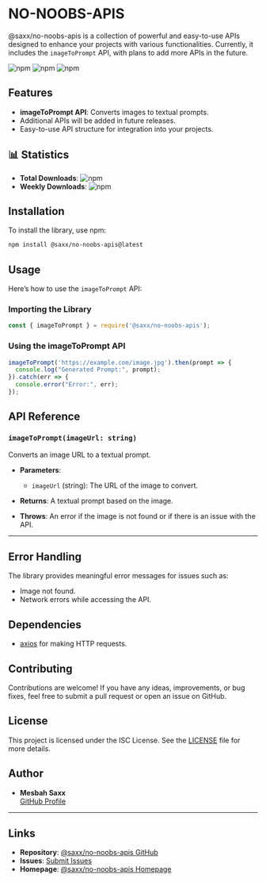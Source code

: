 # NO-NOOBS-APIS

@saxx/no-noobs-apis is a collection of powerful and easy-to-use APIs designed to enhance your projects with various functionalities. Currently, it includes the `imageToPrompt` API, with plans to add more APIs in the future.

![npm](https://img.shields.io/npm/v/@saxx/no-noobs-apis)
![npm](https://img.shields.io/npm/dw/@saxx/no-noobs-apis)
![npm](https://img.shields.io/npm/dt/@saxx/no-noobs-apis)

## Features

- **imageToPrompt API**: Converts images to textual prompts.
- Additional APIs will be added in future releases.
- Easy-to-use API structure for integration into your projects.

## 📊 Statistics

- **Total Downloads**: ![npm](https://img.shields.io/npm/dt/@saxx/no-noobs-apis)
- **Weekly Downloads**: ![npm](https://img.shields.io/npm/dw/@saxx/no-noobs-apis)

## Installation

To install the library, use npm:

```bash
npm install @saxx/no-noobs-apis@latest
```

## Usage

Here’s how to use the `imageToPrompt` API:

### Importing the Library

```javascript
const { imageToPrompt } = require('@saxx/no-noobs-apis');
```

### Using the imageToPrompt API

```javascript
imageToPrompt('https://example.com/image.jpg').then(prompt => {
  console.log("Generated Prompt:", prompt);
}).catch(err => {
  console.error("Error:", err);
});
```

## API Reference

### `imageToPrompt(imageUrl: string)`

Converts an image URL to a textual prompt.

- **Parameters**:
  - `imageUrl` (string): The URL of the image to convert.

- **Returns**: A textual prompt based on the image.

- **Throws**: An error if the image is not found or if there is an issue with the API.

---

## Error Handling

The library provides meaningful error messages for issues such as:
- Image not found.
- Network errors while accessing the API.

## Dependencies

- [axios](https://www.npmjs.com/package/axios) for making HTTP requests.

## Contributing

Contributions are welcome! If you have any ideas, improvements, or bug fixes, feel free to submit a pull request or open an issue on GitHub.

## License

This project is licensed under the ISC License. See the [LICENSE](LICENSE) file for more details.

## Author

- **Mesbah Saxx**  
  [GitHub Profile](https://github.com/MBBXMESBAH)

---

## Links

- **Repository**: [@saxx/no-noobs-apis GitHub](https://github.com/MBBXMESBAH/no-noobs-apis)
- **Issues**: [Submit Issues](https://github.com/MBBXMESBAH/no-noobs-apis/issues)
- **Homepage**: [@saxx/no-noobs-apis Homepage](https://github.com/MBBXMESBAH/no-noobs-apis#readme)